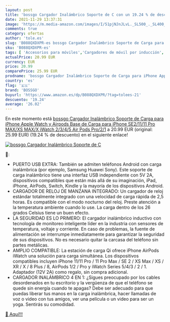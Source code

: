 ```yaml
---
layout: post
title: 'bossgo Cargador Inalámbrico Soporte de C con un 19.24 % de descuento'
date: 2021-11-29 13:37:31
image: 'https://m.media-amazon.com/images/I/51pjNJnJLvL._SL500_._SL400_.jpg'
comments: true
category: ofertas
author: 'tole.es'
slug: 'B088QXDXPR-es bossgo Cargador Inalámbrico Soporte de Carga para iPhone...'
sku: 'B088QXDXPR-es'
tags: [ 'Accesorios para móviles','Cargadores de móvil por inducción','Cargadores para móviles','Comunicación móvil y accesorios','Electrónica','apple','bossgo','iphone', ]
actualPrice: 20.99 EUR
currency: EUR
price: 20.99
comparePrice: 25.99 EUR
prodname: 'bossgo Cargador Inalámbrico Soporte de Carga para iPhone Apple Watch y Airpods Base de Carga para iPhone SE2/11/11 Pro MAX/XS MAX/X  iWatch 2/3/4/5  Air Pods Pro/2/1'
country: 'es'
flag: '🇪🇸'
brand: 'BOSSGO'
buyurl: 'https://www.amazon.es/dp/B088QXDXPR/?tag=tolees-21'
descuento: '19.24'
average: '26.02'
---
```


En este momento está [bossgo Cargador Inalámbrico Soporte de Carga para iPhone Apple Watch y Airpods Base de Carga para iPhone SE2/11/11 Pro MAX/XS MAX/X  iWatch 2/3/4/5  Air Pods Pro/2/1](https://www.amazon.es/dp/B088QXDXPR/?tag=tolees-21) a 20.99 EUR (original: 25.99 EUR) (19.24 %  de descuento) en el siguiente enlace!

[![bossgo Cargador Inalámbrico Soporte de C](https://m.media-amazon.com/images/I/51pjNJnJLvL._SL500_._SL400_.jpg)](https://www.amazon.es/dp/B088QXDXPR/?tag=tolees-21)

🔎:

- PUERTO USB EXTRA: También se admiten teléfonos Android con carga inalámbrica (por ejemplo, Samsung Huawei Sony). Este soporte de carga inalámbrico tiene una interfaz USB independiente con 5V 2A, dispositivos compatibles que están más allá de su imaginación, iPad, iPhone, AirPods, Switch, Kindle y la mayoría de los dispositivos Android.
- CARGADOR DE RELOJ DE MANZANA INTEGRADO: Un cargador de reloj estándar totalmente integrado con una velocidad de carga rápida de 2,5 horas. Es compatible con el modo nocturno del reloj. Preste atención a la temperatura ambiente cuando lo use. La carga dentro de los 26 grados Celsius tiene un buen efecto.
- LA SEGURIDAD ES LO PRIMERO: El cargador inalámbrico inductivo con tecnología de monitoreo inteligente líder en la industria con sensores de temperatura, voltaje y corriente. En caso de problemas, la fuente de alimentación se interrumpe inmediatamente para garantizar la seguridad de sus dispositivos. No es necesario quitar la carcasa del teléfono sin partes metálicas.
- AMPLIO COMPATIBLE: La estación de carga Qi ofrece iPhone AirPods iWatch una solución para carga simultánea. Los dispositivos compatibles incluyen iPhone 11/11 Pro / 11 Pro Max / SE 2 / XS Max / XS / XR / X / 8 Plus / 8, AirPods 1/2 / Pro y iWatch Series 5/4/3 / 2 / 1. Adaptador (12V 2A) como regalo, sin compra adicional.
- CARGADOR INALÁMBRICO 4 EN 1: ¿Sigues preocupado por los cables desordenados en tu escritorio y la vergüenza de que el teléfono se quede sin energía cuando te apagas? Debe ser adecuado para que puedas liberar tus manos en la carga inalámbrica, hacer llamadas de voz o video con tus amigos, ver una película o un video para ser un yoga. Sentirás su comodidad.

[🛒 Aquí!!!](https://www.amazon.es/dp/B088QXDXPR/?tag=tolees-21)

